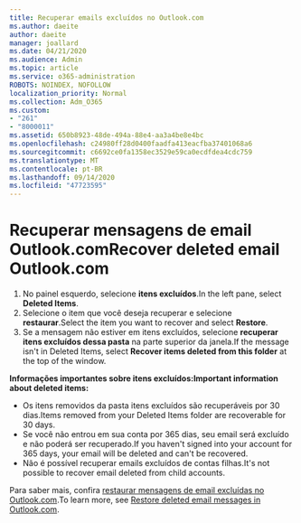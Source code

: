```yaml
---
title: Recuperar emails excluídos no Outlook.com
ms.author: daeite
author: daeite
manager: joallard
ms.date: 04/21/2020
ms.audience: Admin
ms.topic: article
ms.service: o365-administration
ROBOTS: NOINDEX, NOFOLLOW
localization_priority: Normal
ms.collection: Adm_O365
ms.custom:
- "261"
- "8000011"
ms.assetid: 650b8923-48de-494a-88e4-aa3a4be8e4bc
ms.openlocfilehash: c24980ff28d0400faadfa413eacfba37401068a6
ms.sourcegitcommit: c6692ce0fa1358ec3529e59ca0ecdfdea4cdc759
ms.translationtype: MT
ms.contentlocale: pt-BR
ms.lasthandoff: 09/14/2020
ms.locfileid: "47723595"
---
```

# <a name="recover-deleted-email-outlookcom"></a><span data-ttu-id="09991-102">Recuperar mensagens de email Outlook.com</span><span class="sxs-lookup"><span data-stu-id="09991-102">Recover deleted email Outlook.com</span></span>

1. <span data-ttu-id="09991-103">No painel esquerdo, selecione **itens excluídos**.</span><span class="sxs-lookup"><span data-stu-id="09991-103">In the left pane, select **Deleted Items**.</span></span>
2. <span data-ttu-id="09991-104">Selecione o item que você deseja recuperar e selecione **restaurar**.</span><span class="sxs-lookup"><span data-stu-id="09991-104">Select the item you want to recover and select **Restore**.</span></span>
3. <span data-ttu-id="09991-105">Se a mensagem não estiver em itens excluídos, selecione **recuperar itens excluídos dessa pasta** na parte superior da janela.</span><span class="sxs-lookup"><span data-stu-id="09991-105">If the message isn't in Deleted Items, select **Recover items deleted from this folder** at the top of the window.</span></span>

 <span data-ttu-id="09991-106">**Informações importantes sobre itens excluídos:**</span><span class="sxs-lookup"><span data-stu-id="09991-106">**Important information about deleted items:**</span></span>
  
- <span data-ttu-id="09991-107">Os itens removidos da pasta itens excluídos são recuperáveis por 30 dias.</span><span class="sxs-lookup"><span data-stu-id="09991-107">Items removed from your Deleted Items folder are recoverable for 30 days.</span></span>
- <span data-ttu-id="09991-108">Se você não entrou em sua conta por 365 dias, seu email será excluído e não poderá ser recuperado.</span><span class="sxs-lookup"><span data-stu-id="09991-108">If you haven't signed into your account for 365 days, your email will be deleted and can't be recovered.</span></span>
- <span data-ttu-id="09991-109">Não é possível recuperar emails excluídos de contas filhas.</span><span class="sxs-lookup"><span data-stu-id="09991-109">It's not possible to recover email deleted from child accounts.</span></span>

<span data-ttu-id="09991-110">Para saber mais, confira [restaurar mensagens de email excluídas no Outlook.com](https://support.office.com/article/cf06ab1b-ae0b-418c-a4d9-4e895f83ed50?wt.mc_id=Office_Outlook_com_Alchemy).</span><span class="sxs-lookup"><span data-stu-id="09991-110">To learn more, see [Restore deleted email messages in Outlook.com](https://support.office.com/article/cf06ab1b-ae0b-418c-a4d9-4e895f83ed50?wt.mc_id=Office_Outlook_com_Alchemy).</span></span>